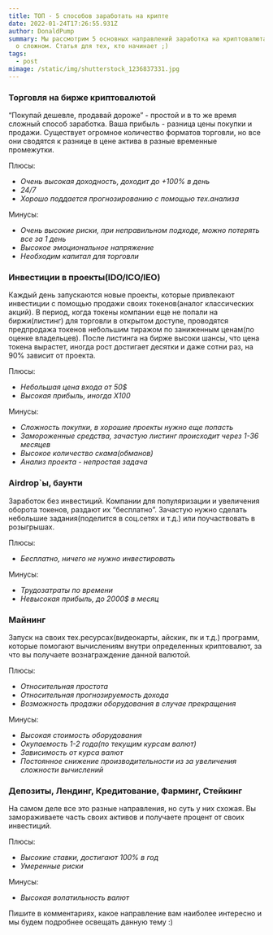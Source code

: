 ```yaml
---
title: ТОП - 5 способов заработать на крипте
date: 2022-01-24T17:26:55.931Z
author: DonaldPump
summary: Мы рассмотрим 5 основных направлений заработка на криптовалютах, просто
  о сложном. Статья для тех, кто начинает ;)
tags:
  - post
mimage: /static/img/shutterstock_1236837331.jpg
---
```

### Торговля на бирже криптовалютой



“Покупай дешевле, продавай дороже” - простой и в то же время сложный способ заработка. Ваша прибыль - разница цены покупки и продажи. Существует огромное количество форматов торговли, но все они сводятся к разнице в цене актива в разные временные промежутки. 



Плюсы:

* *Очень высокая доходность, доходит до +100% в день*
* *24/7*
* *Хорошо поддается прогнозированию с помощью тех.анализа*

Минусы:

* *Очень высокие риски, при неправильном подходе, можно потерять все за 1 день*
* *Высокое эмоциональное напряжение*
* *Необходим капитал для торговли*



### Инвестиции в проекты(IDO/ICO/IEO)



Каждый день запускаются новые проекты, которые привлекают инвестиции с помощью продажи своих токенов(аналог классических акций). В период, когда токены компании еще не попали на биржи(листинг) для торговли в открытом доступе, проводятся предпродажа токенов небольшим тиражом по заниженным ценам(по оценке владельцев). После листинга на бирже высоки шансы, что цена токена вырастет, иногда рост достигает десятки и даже сотни раз, на 90% зависит от проекта.



Плюсы: 

* *Небольшая цена входа от 50$*
* *Высокая прибыль, иногда Х100* 

Минусы:

* *Сложность покупки, в хорошие проекты нужно еще попасть*
* *Замороженные средства, зачастую листинг происходит через 1-36 месяцев*
* *Высокое количество скама(обманов)*
* *Анализ проекта - непростая задача*



### Airdrop`ы, баунти



Заработок без инвестиций. Компании для популяризации и увеличения оборота токенов, раздают их “бесплатно”. Зачастую нужно сделать небольшие задания(поделится в соц.сетях и т.д.) или поучаствовать в розыгрышах.



Плюсы: 

* *Бесплатно, ничего не нужно инвестировать*

Минусы:

* *Трудозатраты по времени*
* *Невысокая прибыль, до 2000$ в месяц*



### Майнинг



Запуск на своих тех.ресурсах(видеокарты, айскик, пк и т.д.) программ, которые помогают вычислениям внутри определенных криптовалют, за что вы получаете вознаграждение данной валютой.



Плюсы:

* *Относительная простота*
* *Относительная прогнозируемость дохода*
* *Возможность продажи оборудования в случае прекращения*

Минусы:

* *Высокая стоимость оборудования*
* *Окупаемость 1-2 года(по текущим курсам валют)*
* *Зависимость от курса валют*
* *Постоянное снижение производительности из за увеличения сложности вычислений*



### Депозиты, Лендинг, Кредитование, Фарминг, Стейкинг



На самом деле все это разные направления, но суть у них схожая. Вы замораживаете часть своих активов и получаете процент от своих инвестиций. 



Плюсы:

* *Высокие ставки, достигают 100% в год*
* *Умеренные риски*

Минусы:

* *Высокая волатильность валют*



Пишите в комментариях, какое направление вам наиболее интересно и мы будем подробнее освещать данную тему :)

<!--EndFragment-->